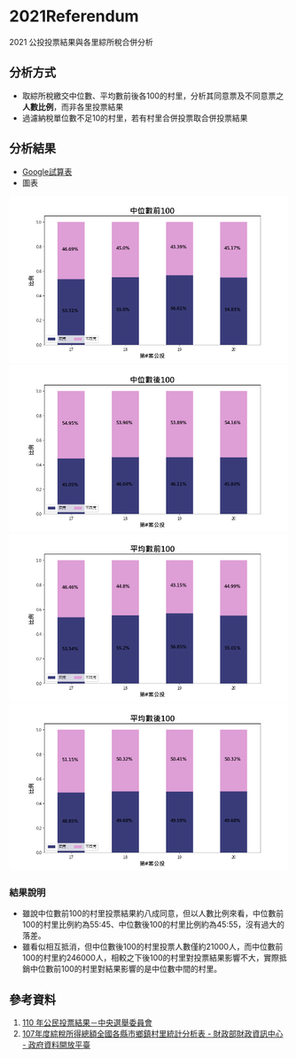 # 2021Referendum
2021 公投投票結果與各里綜所稅合併分析

## 分析方式

- 取綜所稅繳交中位數、平均數前後各100的村里，分析其同意票及不同意票之**人數比例**，而非各里投票結果
- 過濾納稅單位數不足10的村里，若有村里合併投票取合併投票結果

## 分析結果

-  [Google試算表](https://docs.google.com/spreadsheets/d/12bsSDuqrZMycsNk2S5edea9G5--imHy-rqgnpSDU-1M/edit?usp=sharing)
-  圖表

![中位數前100](https://raw.githubusercontent.com/Gdist/2021Referendum/main/output/%E4%B8%AD%E4%BD%8D%E6%95%B8%E5%89%8D100.png)
![中位數後100](https://raw.githubusercontent.com/Gdist/2021Referendum/main/output/%E4%B8%AD%E4%BD%8D%E6%95%B8%E5%BE%8C100.png)
![平均數前100](https://raw.githubusercontent.com/Gdist/2021Referendum/main/output/%E5%B9%B3%E5%9D%87%E6%95%B8%E5%89%8D100.png)
![平均數後100](https://raw.githubusercontent.com/Gdist/2021Referendum/main/output/%E5%B9%B3%E5%9D%87%E6%95%B8%E5%BE%8C100.png)


### 結果說明
- 雖說中位數前100的村里投票結果約八成同意，但以人數比例來看，中位數前100的村里比例約為55:45、中位數後100的村里比例約為45:55，沒有過大的落差。
- 雖看似相互抵消，但中位數後100的村里投票人數僅約21000人，而中位數前100的村里約246000人，相較之下後100的村里對投票結果影響不大，實際抵銷中位數前100的村里對結果影響的是中位數中間的村里。

## 參考資料

1. [110 年公民投票結果－中央選舉委員會](https://www.cec.gov.tw/pc/zh_TW/index.html)
2. [107年度綜稅所得總額全國各縣市鄉鎮村里統計分析表 - 財政部財政資訊中心 - 政府資料開放平臺](https://data.gov.tw/dataset/103066)
